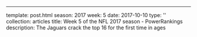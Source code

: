 ---
template: post.html
season: 2017
week: 5
date: 2017-10-10
type: ''
collection: articles
title: Week 5 of the NFL 2017 season - PowerRankings
description: The Jaguars crack the top 16 for the first time in ages


